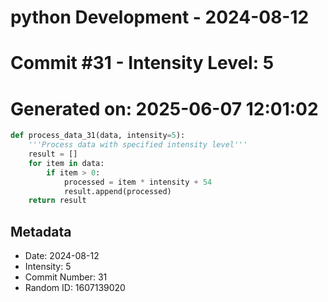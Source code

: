 ﻿# python Development - 2024-08-12
# Commit #31 - Intensity Level: 5
# Generated on: 2025-06-07 12:01:02
```python
def process_data_31(data, intensity=5):
    '''Process data with specified intensity level'''
    result = []
    for item in data:
        if item > 0:
            processed = item * intensity + 54
            result.append(processed)
    return result
```
## Metadata
- Date: 2024-08-12
- Intensity: 5
- Commit Number: 31
- Random ID: 1607139020
